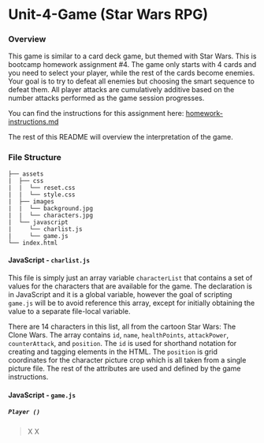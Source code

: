 # Unit-4-Game (Star Wars RPG)

### Overview

This game is similar to a card deck game, but themed with Star Wars. This is bootcamp homework assignment #4. The game only starts with 4 cards and you need to select your player, while the rest of the cards become enemies. Your goal is to try to defeat all enemies but choosing the smart sequence to defeat them. All player attacks are cumulatively additive based on the number attacks performed as the game session progresses.

You can find the instructions for this assignment here: [homework-instructions.md][]

The rest of this README will overview the interpretation of the game.

[homework-instructions.md]: https://github.com/ekeoid/unit-4-game/blob/master/assets/homework_instructions.md

### File Structure

```
├── assets
|  ├── css
|  |  └── reset.css
|  |  └── style.css
|  ├── images
|  |  └── background.jpg
|  |  └── characters.jpg
|  └── javascript
|     └── charlist.js
|     └── game.js
└── index.html
```

#### JavaScript - `charlist.js`
This file is simply just an array variable `characterList` that contains a set of values for the characters that are available for the game. The declaration is in JavaScript and it is a global variable, however the goal of scripting `game.js` will be to avoid reference this array, except for initially obtaining the value to a separate file-local variable.

There are 14 characters in this list, all from the cartoon Star Wars: The Clone Wars. The array contains `id`, `name`, `healthPoints`, `attackPower`, `counterAttack`, and `position`. The `id` is used for shorthand notation for creating and tagging elements in the HTML. The `position` is grid coordinates for the character picture crop which is all taken from a single picture file. The rest of the attributes are used and defined by the game instructions.


#### JavaScript - `game.js`


##### `Player ()`
> X
> X

